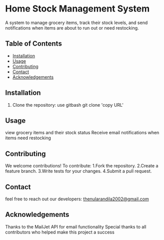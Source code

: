 # Home Stock Management System

A system to manage grocery items, track their stock levels, and send notifications when items are about to run out or need restocking.

## Table of Contents
- [Installation](#installation)
- [Usage](#usage)
- [Contributing](#contributing)
- [Contact](#contact)
- [Acknowledgements](#acknowledgements)

## Installation

1. Clone the repository:
   use gitbash
   git clone 'copy URL'

## Usage
view grocery items and their stock status
Receive email notifications when items need restocking

## Contributing
We welcome contributions! To contribute:
1.Fork the repository.
2.Create a feature branch.
3.Write tests for your changes.
4.Submit a pull request.

## Contact
feel free to reach out our developers: 
thenularandila2002@gmail.com

## Acknowledgements
Thanks to the MailJet API for email functionality
Special thanks to all contributors who helped make this project a success
